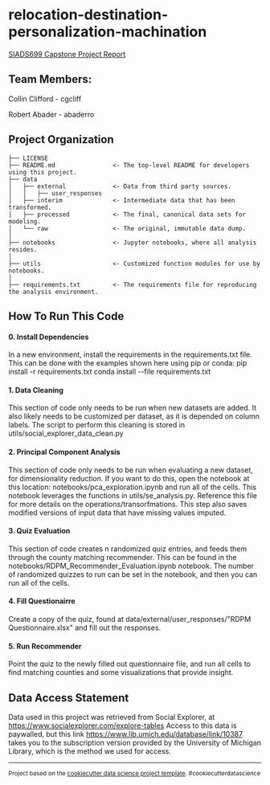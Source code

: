 relocation-destination-personalization-machination
==============================

[SIADS699 Capstone Project Report](https://docs.google.com/document/d/1FIWErmp5vROyqxZ-FWEhxqRoRkev7X2j9UK_XVgYvN8/edit)

Team Members:
------------
Collin Clifford - cgcliff

Robert Abader - abaderro

Project Organization
------------

    ├── LICENSE
    ├── README.md                <- The top-level README for developers using this project.
    ├── data
    │   ├── external             <- Data from third party sources.
    │   │   ├── user_responses
    │   ├── interim              <- Intermediate data that has been transformed.
    │   ├── processed            <- The final, canonical data sets for modeling.
    │   └── raw                  <- The original, immutable data dump.
    │
    ├── notebooks                <- Jupyter notebooks, where all analysis resides.
    │
    ├── utils                    <- Customized function modules for use by notebooks. 
    │
    ├── requirements.txt         <- The requirements file for reproducing the analysis environment.


How To Run This Code
------------
#### 0. Install Dependencies
In a new environment, install the requirements in the requirements.txt file. This can be done with the examples shown here using pip or conda:
    pip install -r requirements.txt
    conda install --file requirements.txt

#### 1. Data Cleaning
This section of code only needs to be run when new datasets are added. It also likely needs to be customized per dataset, as it is depended on column labels. The script to perform this cleaning is stored in utils/social_explorer_data_clean.py

#### 2. Principal Component Analysis
This section of code only needs to be run when evaluating a new dataset, for dimensionality reduction. If you want to do this, open the notebook at this location: notebooks/pca_exploration.ipynb and run all of the cells. This notebook leverages the functions in utils/se_analysis.py. Reference this file for more details on the operations/transorfmations. This step also saves modified versions of input data that have missing values imputed.

#### 3. Quiz Evaluation
This section of code creates n randomized quiz entries, and feeds them through the county matching recommender. This can be found in the notebooks/RDPM_Recommender_Evaluation.ipynb notebook. The number of randomized quizzes to run can be set in the notebook, and then you can run all of the cells.

#### 4. Fill Questionairre
Create a copy of the quiz, found at data/external/user_responses/"RDPM Questionnaire.xlsx" and fill out the responses.

#### 5. Run Recommender
Point the quiz to the newly filled out questionnaire file, and run all cells to find matching counties and some visualizations that provide insight.


Data Access Statement
------------
Data used in this project was retrieved from Social Explorer, at https://www.socialexplorer.com/explore-tables
Access to this data is paywalled, but this link https://www.lib.umich.edu/database/link/10387 takes you to the subscription version provided by the University of Michigan Library, which is the method we used for access.

--------

<p><small>Project based on the <a target="_blank" href="https://drivendata.github.io/cookiecutter-data-science/">cookiecutter data science project template</a>. #cookiecutterdatascience</small></p>

